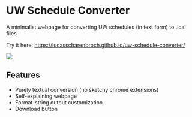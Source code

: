 # UW Schedule Converter

A minimalist webpage for converting UW schedules (in text form) to .ical files.

Try it here: https://lucasscharenbroch.github.io/uw-schedule-converter/

<image src="screenshot.png"/>

## Features
- Purely textual conversion (no sketchy chrome extensions)
- Self-explaining webpage
- Format-string output customization
- Download button
